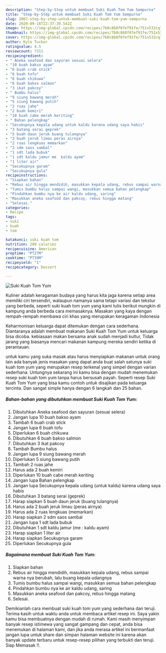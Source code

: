 ```yaml
---
description: "Step-by-Step untuk membuat Suki Kuah Tom Yum Sempurna"
title: "Step-by-Step untuk membuat Suki Kuah Tom Yum Sempurna"
slug: 2067-step-by-step-untuk-membuat-suki-kuah-tom-yum-sempurna
date: 2020-09-16T22:37:39.542Z
image: https://img-global.cpcdn.com/recipes/7b0c868f07ef91fe/751x532cq70/suki-kuah-tom-yum-foto-resep-utama.jpg
thumbnail: https://img-global.cpcdn.com/recipes/7b0c868f07ef91fe/751x532cq70/suki-kuah-tom-yum-foto-resep-utama.jpg
cover: https://img-global.cpcdn.com/recipes/7b0c868f07ef91fe/751x532cq70/suki-kuah-tom-yum-foto-resep-utama.jpg
author: Kyle Tucker
ratingvalue: 4.5
reviewcount: 7311
recipeingredient:
- " Aneka seafood dan sayuran sesuai selera"
- "10 buah bakso ayam"
- "6 buah crab stick"
- "6 buah tofu"
- "6 buah chikuwa"
- "6 buah bakso salmon"
- "3 ikat pakcoy"
- " Bumbu halus"
- "9 siung bawang merah"
- "5 siung bawang putih"
- "2 ruas jahe"
- "2 buah kemiri"
- "10 buah cabe merah keriting"
- " Bahan pelengkap"
- "Secukupnya kepala udang untuk kaldu karena udang saya habis"
- "3 batang serai geprek"
- "5 buah daun jeruk buang tulangnya"
- "2 buah jeruk limau peras airnya"
- "2 ruas lengkuas memarkan"
- "2 sdm saos sambal"
- "1 sdt lada bubuk"
- "1 sdt kaldu jamur me  kaldu ayam"
- "1 liter air"
- "Secukupnya garam"
- "Secukupnya gula"
recipeinstructions:
- "Siapkan bahan"
- "Rebus air hingga mendidih, masukkan kepala udang, rebus sampai warna nya berubah, lalu buang kepala udangnya"
- "Tumis bumbu halus sampai wangi, masukkan semua bahan pelengkap"
- "Pindahkan bumbu nya ke air kaldu udang, saring"
- "Masukkan aneka seafood dan pakcoy, rebus hingga matang"
- "Selesai."
categories:
- Recipe
tags:
- suki
- kuah
- tom

katakunci: suki kuah tom 
nutrition: 289 calories
recipecuisine: American
preptime: "PT27M"
cooktime: "PT39M"
recipeyield: "1"
recipecategory: Dessert

---
```



![Suki Kuah Tom Yum](https://img-global.cpcdn.com/recipes/7b0c868f07ef91fe/751x532cq70/suki-kuah-tom-yum-foto-resep-utama.jpg)

Kuliner adalah keragaman budaya yang harus kita jaga karena setiap area memiliki ciri tersendiri, walaupun namanya sama tetapi variasi dan tekstur yang berbeda, seperti suki kuah tom yum yang kami tulis berikut mungkin di kampung anda berbeda cara memasaknya. Masakan yang kaya dengan rempah-rempah membawa ciri khas yang merupakan keragaman Indonesia

Keharmonisan keluarga dapat ditemukan dengan cara sederhana. Diantaranya adalah membuat makanan Suki Kuah Tom Yum untuk keluarga bisa dicoba. kebiasaan makan bersama anak sudah menjadi kultur, Tidak jarang yang biasanya mencari makanan kampung mereka sendiri ketika di perantauan.



untuk kamu yang suka masak atau harus menyiapkan makanan untuk orang lain ada banyak jenis masakan yang dapat anda buat salah satunya suki kuah tom yum yang merupakan resep terkenal yang simpel dengan varian sederhana. Untungnya sekarang ini kamu bisa dengan mudah menemukan resep suki kuah tom yum tanpa harus bersusah payah.
Seperti resep Suki Kuah Tom Yum yang bisa kamu contoh untuk disajikan pada keluarga tercinta. Dan sangat simple hanya dengan 6 langkah dan 25 bahan.


<!--inarticleads1-->

##### Bahan-bahan yang dibutuhkan membuat Suki Kuah Tom Yum:

1. Dibutuhkan  Aneka seafood dan sayuran (sesuai selera)
1. Jangan lupa 10 buah bakso ayam
1. Tambah 6 buah crab stick
1. Jangan lupa 6 buah tofu
1. Diperlukan 6 buah chikuwa
1. Dibutuhkan 6 buah bakso salmon
1. Dibutuhkan 3 ikat pakcoy
1. Tambah  Bumbu halus
1. Jangan lupa 9 siung bawang merah
1. Diperlukan 5 siung bawang putih
1. Tambah 2 ruas jahe
1. Harus ada 2 buah kemiri
1. Diperlukan 10 buah cabe merah keriting
1. Jangan lupa  Bahan pelengkap
1. Jangan lupa Secukupnya kepala udang (untuk kaldu) karena udang saya habis
1. Dibutuhkan 3 batang serai (geprek)
1. Harap siapkan 5 buah daun jeruk (buang tulangnya)
1. Harus ada 2 buah jeruk limau (peras airnya)
1. Harus ada 2 ruas lengkuas (memarkan)
1. Harap siapkan 2 sdm saos sambal
1. Jangan lupa 1 sdt lada bubuk
1. Dibutuhkan 1 sdt kaldu jamur (me : kaldu ayam)
1. Harap siapkan 1 liter air
1. Harap siapkan Secukupnya garam
1. Diperlukan Secukupnya gula




<!--inarticleads2-->

##### Bagaimana membuat  Suki Kuah Tom Yum:

1. Siapkan bahan
1. Rebus air hingga mendidih, masukkan kepala udang, rebus sampai warna nya berubah, lalu buang kepala udangnya
1. Tumis bumbu halus sampai wangi, masukkan semua bahan pelengkap
1. Pindahkan bumbu nya ke air kaldu udang, saring
1. Masukkan aneka seafood dan pakcoy, rebus hingga matang
1. Selesai.




Demikianlah cara membuat suki kuah tom yum yang sederhana dan teruji. Terima kasih untuk waktu anda untuk membaca artikel resep ini. Saya yakin kamu bisa membuatnya dengan mudah di rumah. Kami masih menyimpan banyak resep istimewa yang sangat gampang dan cepat, anda bisa menemukan di halaman kami, dan jika anda merasa artikel ini bermanfaat jangan lupa untuk share dan simpan halaman website ini karena akan banyak update terbaru untuk resep-resep pilihan yang terbukti dan teruji. Siap Memasak !!. 
